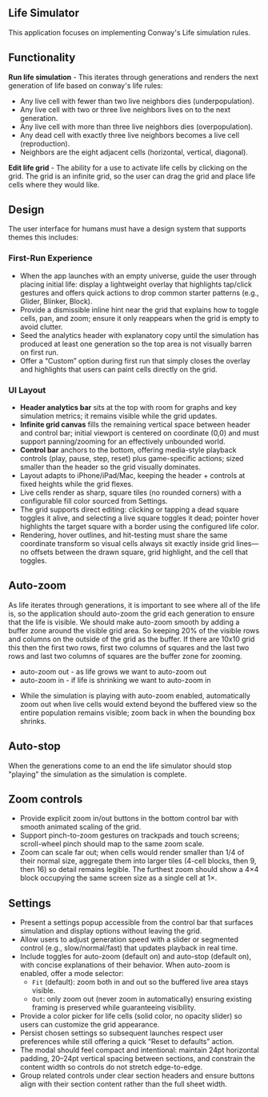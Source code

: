 ## Life Simulator

This application focuses on implementing Conway's Life simulation rules.

## Functionality

**Run life simulation** - This iterates through generations and renders the next generation of life based on conway's life rules:

- Any live cell with fewer than two live neighbors dies (underpopulation).
- Any live cell with two or three live neighbors lives on to the next generation.
- Any live cell with more than three live neighbors dies (overpopulation).
- Any dead cell with exactly three live neighbors becomes a live cell (reproduction).
- Neighbors are the eight adjacent cells (horizontal, vertical, diagonal).

**Edit life grid** - The ability for a use to activate life cells by clicking on the grid. The grid is an infinite grid, so the user can drag the grid and place life cells where they would like.

## Design
The user interface for humans must have a design system that supports themes this includes:

### First-Run Experience
- When the app launches with an empty universe, guide the user through placing initial life: display a lightweight overlay that highlights tap/click gestures and offers quick actions to drop common starter patterns (e.g., Glider, Blinker, Block).
- Provide a dismissible inline hint near the grid that explains how to toggle cells, pan, and zoom; ensure it only reappears when the grid is empty to avoid clutter.
- Seed the analytics header with explanatory copy until the simulation has produced at least one generation so the top area is not visually barren on first run.
- Offer a “Custom” option during first run that simply closes the overlay and highlights that users can paint cells directly on the grid.

### UI Layout
- **Header analytics bar** sits at the top with room for graphs and key simulation metrics; it remains visible while the grid updates.
- **Infinite grid canvas** fills the remaining vertical space between header and control bar; initial viewport is centered on coordinate (0,0) and must support panning/zooming for an effectively unbounded world.
- **Control bar** anchors to the bottom, offering media-style playback controls (play, pause, step, reset) plus game-specific actions; sized smaller than the header so the grid visually dominates.
- Layout adapts to iPhone/iPad/Mac, keeping the header + controls at fixed heights while the grid flexes.
- Live cells render as sharp, square tiles (no rounded corners) with a configurable fill color sourced from Settings.
- The grid supports direct editing: clicking or tapping a dead square toggles it alive, and selecting a live square toggles it dead; pointer hover highlights the target square with a border using the configured life color.
- Rendering, hover outlines, and hit-testing must share the same coordinate transform so visual cells always sit exactly inside grid lines—no offsets between the drawn square, grid highlight, and the cell that toggles.

## Auto-zoom
As life iterates through generations, it is important to see where all of the life is, so the application should auto-zoom the grid each generation to ensure that the life is visible. We should make auto-zoom smooth by adding a buffer zone around the visible grid area. So keeping 20% of the visible rows and columns on the outside of the grid as the buffer. If there are 10x10 grid this then the first two rows, first two columns of squares and the last two rows and last two columns of squares are the buffer zone for zooming.
* auto-zoom out - as life grows we want to auto-zoom out
* auto-zoom in - if life is shrinking we want to auto-zoom in
- While the simulation is playing with auto-zoom enabled, automatically zoom out when live cells would extend beyond the buffered view so the entire population remains visible; zoom back in when the bounding box shrinks.

## Auto-stop
When the generations come to an end the life simulator should stop "playing" the simulation as the simulation is complete.

## Zoom controls
- Provide explicit zoom in/out buttons in the bottom control bar with smooth animated scaling of the grid.
- Support pinch-to-zoom gestures on trackpads and touch screens; scroll-wheel pinch should map to the same zoom scale.
- Zoom can scale far out; when cells would render smaller than 1/4 of their normal size, aggregate them into larger tiles (4-cell blocks, then 9, then 16) so detail remains legible. The furthest zoom should show a 4×4 block occupying the same screen size as a single cell at 1×.

## Settings
- Present a settings popup accessible from the control bar that surfaces simulation and display options without leaving the grid.
- Allow users to adjust generation speed with a slider or segmented control (e.g., slow/normal/fast) that updates playback in real time.
- Include toggles for auto-zoom (default on) and auto-stop (default on), with concise explanations of their behavior. When auto-zoom is enabled, offer a mode selector:
  - `Fit` (default): zoom both in and out so the buffered live area stays visible.
  - `Out`: only zoom out (never zoom in automatically) ensuring existing framing is preserved while guaranteeing visibility.
- Provide a color picker for life cells (solid color, no opacity slider) so users can customize the grid appearance.
- Persist chosen settings so subsequent launches respect user preferences while still offering a quick “Reset to defaults” action.
- The modal should feel compact and intentional: maintain 24pt horizontal padding, 20–24pt vertical spacing between sections, and constrain the content width so controls do not stretch edge-to-edge.
- Group related controls under clear section headers and ensure buttons align with their section content rather than the full sheet width. 
